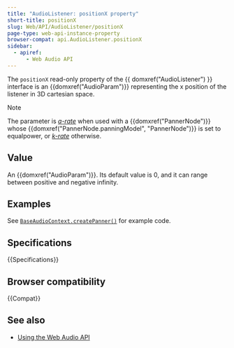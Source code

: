 ```yaml
---
title: "AudioListener: positionX property"
short-title: positionX
slug: Web/API/AudioListener/positionX
page-type: web-api-instance-property
browser-compat: api.AudioListener.positionX
sidebar:
  - apiref:
      - Web Audio API
---
```


The `positionX` read-only property of the {{ domxref("AudioListener") }} interface is an {{domxref("AudioParam")}} representing the x position of the listener in 3D cartesian space.

> [!NOTE]
> The parameter is [_a-rate_](/en-US/docs/Web/API/AudioParam#a-rate) when used with a {{domxref("PannerNode")}} whose {{domxref("PannerNode.panningModel", "PannerNode")}} is set to equalpower, or [_k-rate_](/en-US/docs/Web/API/AudioParam#k-rate) otherwise.

## Value

An {{domxref("AudioParam")}}. Its default value is 0, and it can range between positive and negative infinity.

## Examples

See [`BaseAudioContext.createPanner()`](/en-US/docs/Web/API/BaseAudioContext/createPanner#examples) for example code.

## Specifications

{{Specifications}}

## Browser compatibility

{{Compat}}

## See also

- [Using the Web Audio API](/en-US/docs/Web/API/Web_Audio_API/Using_Web_Audio_API)
